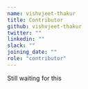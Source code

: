 ```yaml
---
name: vishvjeet-thakur
title: Contributor
github: vishvjeet-thakur
twitter: ""
linkedin: ""
slack: ""
joining_date: ""
role: "contributor"
---
```


Still waiting for this
